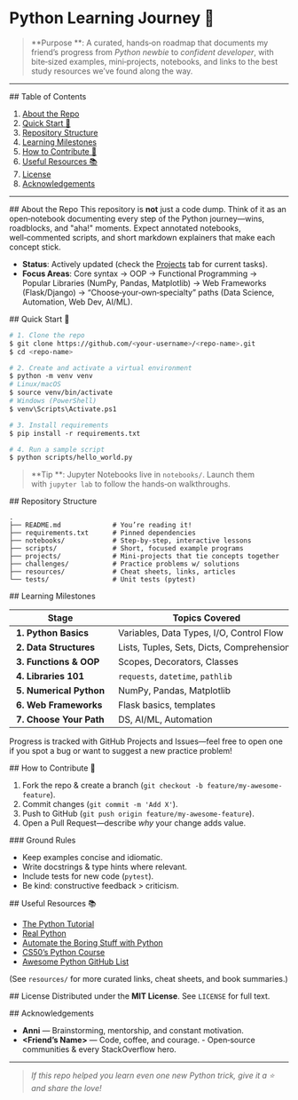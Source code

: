# Python Learning Journey 🚀

&#x20;

> \*\*Purpose \*\*: A curated, hands‑on roadmap that documents my friend’s progress from *Python newbie* to *confident developer*, with bite‑sized examples, mini‑projects, notebooks, and links to the best study resources we’ve found along the way.

---

\## Table of Contents

1. [About the Repo](#about-the-repo)
2. [Quick Start 🌱](#quick-start-)
3. [Repository Structure](#repository-structure)
4. [Learning Milestones](#learning-milestones)
5. [How to Contribute 🤝](#how-to-contribute-)
6. [Useful Resources 📚](#useful-resources-)
7. [License](#license)
8. [Acknowledgements](#acknowledgements)

---

\## About the Repo This repository is **not** just a code dump. Think of it as an open‑notebook documenting every step of the Python journey—wins, roadblocks, and "aha!" moments. Expect annotated notebooks, well‑commented scripts, and short markdown explainers that make each concept stick.

- **Status**: Actively updated (check the [Projects](https://github.com/your‑username/your‑repo/projects) tab for current tasks).
- **Focus Areas**: Core syntax → OOP → Functional Programming → Popular Libraries (NumPy, Pandas, Matplotlib) → Web Frameworks (Flask/Django) → “Choose‑your‑own‑specialty” paths (Data Science, Automation, Web Dev, AI/ML).

\## Quick Start 🌱

```bash
# 1. Clone the repo
$ git clone https://github.com/<your‑username>/<repo‑name>.git
$ cd <repo‑name>

# 2. Create and activate a virtual environment
$ python -m venv venv
# Linux/macOS
$ source venv/bin/activate
# Windows (PowerShell)
$ venv\Scripts\Activate.ps1

# 3. Install requirements
$ pip install -r requirements.txt

# 4. Run a sample script
$ python scripts/hello_world.py
```

> \*\*Tip \*\*: Jupyter Notebooks live in `notebooks/`. Launch them with `jupyter lab` to follow the hands‑on walkthroughs.

\## Repository Structure

```
.
├── README.md             # You’re reading it!
├── requirements.txt      # Pinned dependencies
├── notebooks/            # Step‑by‑step, interactive lessons
├── scripts/              # Short, focused example programs
├── projects/             # Mini‑projects that tie concepts together
├── challenges/           # Practice problems w/ solutions
├── resources/            # Cheat sheets, links, articles
└── tests/                # Unit tests (pytest)
```

\## Learning Milestones

|  Stage                    |  Topics Covered                              |  Checkpoint Tasks       |
| ------------------------- | -------------------------------------------- | ----------------------- |
|  **1. Python Basics**     |  Variables, Data Types, I/O, Control Flow    |  FizzBuzz × 3 variants  |
|  **2. Data Structures**   |  Lists, Tuples, Sets, Dicts, Comprehensions  |  Phonebook CLI          |
|  **3. Functions & OOP**   |  Scopes, Decorators, Classes                 |  Simple Bank App        |
|  **4. Libraries 101**     |  `requests`, `datetime`, `pathlib`           |  Weather API script     |
|  **5. Numerical Python**  |  NumPy, Pandas, Matplotlib                   |  IPL Dataset Analysis   |
|  **6. Web Frameworks**    |  Flask basics, templates                     |  To‑Do web app          |
|  **7. Choose Your Path**  |  DS, AI/ML, Automation                       |  Capstone Project       |

Progress is tracked with GitHub Projects and Issues—feel free to open one if you spot a bug or want to suggest a new practice problem!

\## How to Contribute 🤝

1. Fork the repo & create a branch (`git checkout -b feature/my-awesome-feature`).
2. Commit changes (`git commit -m 'Add X'`).
3. Push to GitHub (`git push origin feature/my-awesome-feature`).
4. Open a Pull Request—describe *why* your change adds value.

\### Ground Rules

- Keep examples concise and idiomatic.
- Write docstrings & type hints where relevant.
- Include tests for new code (`pytest`).
- Be kind: constructive feedback > criticism.

\## Useful Resources 📚

- [The Python Tutorial](https://docs.python.org/3/tutorial/)
- [Real Python](https://realpython.com/)
- [Automate the Boring Stuff with Python](https://automatetheboringstuff.com/)
- [CS50’s Python Course](https://cs50.harvard.edu/python/2022/)
- [Awesome Python GitHub List](https://github.com/vinta/awesome-python)

(See `resources/` for more curated links, cheat sheets, and book summaries.)

\## License Distributed under the **MIT License**. See `LICENSE` for full text.

\## Acknowledgements

- **Anni** — Brainstorming, mentorship, and constant motivation.
- **\<Friend’s Name>** — Code, coffee, and courage. - Open‑source communities & every StackOverflow hero.

---

> *If this repo helped you learn even one new Python trick, give it a ⭐ and share the love!*

